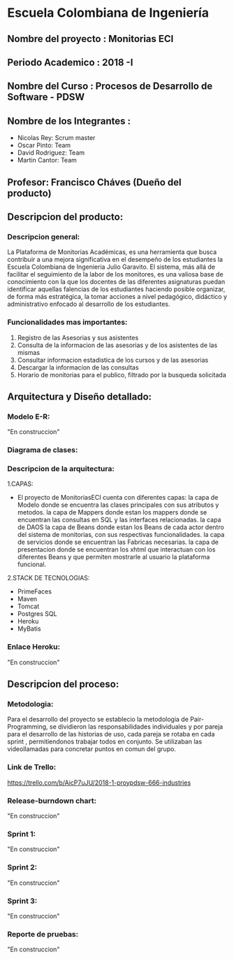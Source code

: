 # Escuela Colombiana de Ingeniería

## Nombre del proyecto : Monitorias ECI
## Periodo Academico : 2018 -I
## Nombre del Curso : Procesos de Desarrollo de Software - PDSW
## Nombre de los Integrantes : 
* Nicolas Rey: Scrum master
* Oscar Pinto: Team 
* David Rodriguez: Team
* Martin Cantor: Team
## Profesor: Francisco Cháves (Dueño del producto)
## Descripcion del producto:
### Descripcion general:
La Plataforma de Monitorias Académicas, es una herramienta que busca contribuir a una mejora significativa en el desempeño de los estudiantes la Escuela Colombiana de Ingenieria Julio Garavito. El sistema, más allá de facilitar el seguimiento de la labor de los monitores, es una valiosa base de conocimiento con la que los docentes de las diferentes asignaturas puedan identificar aquellas falencias de los estudiantes haciendo posible organizar, de forma más estratégica, la tomar acciones a nivel pedagógico, didáctico y administrativo enfocado al desarrollo de los estudiantes.

### Funcionalidades mas importantes:
1. Registro de las Asesorias y sus asistentes
2. Consulta de la informacion de las asesorias y de los asistentes de las mismas
3. Consultar informacion estadistica de los cursos y de las asesorias
4. Descargar la informacion de las consultas
5. Horario de monitorias para el publico, filtrado por la busqueda solicitada

## Arquitectura y Diseño detallado:
### Modelo E-R:
"En construccion"

### Diagrama de clases:

### Descripcion de la arquitectura:
1.CAPAS:
* El proyecto de MonitoriasECI cuenta con diferentes capas:
la capa de Modelo donde se encuentra las clases principales con sus atributos y metodos.
la capa de Mappers donde estan los mappers donde se encuentran las consultas en SQL y las interfaces relacionadas. 
la capa de DAOS
la capa de Beans donde estan los Beans de cada actor dentro del sistema de monitorias, con sus respectivas funcionalidades.
la capa de servicios donde se encuentran las Fabricas necesarias.
la capa de presentacion donde se encuentran los xhtml que interactuan con los diferentes Beans y que permiten mostrarle al usuario la plataforma funcional.

2.STACK DE TECNOLOGIAS:
* PrimeFaces
* Maven
* Tomcat
* Postgres SQL
* Heroku
* MyBatis

### Enlace Heroku:
"En construccion"

## Descripcion del proceso:
### Metodologia:
Para el desarrollo del proyecto se establecio la metodologia de Pair-Programming, se dividieron las responsabilidades individuales y por pareja para el desarrollo de las historias de uso, cada pareja se rotaba en cada sprint , permitiendonos trabajar todos en conjunto.
Se utilizaban las videollamadas para concretar puntos en comun del grupo.

### Link de Trello:
https://trello.com/b/AicP7uJU/2018-1-proypdsw-666-industries

### Release-burndown chart:
"En construccion"

### Sprint 1:
"En construccion"

### Sprint 2:
"En construccion"

### Sprint 3:
"En construccion"

### Reporte de pruebas:
"En construccion"
